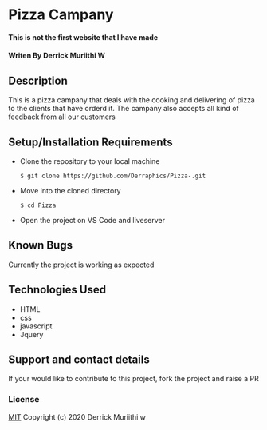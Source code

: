 # Pizza Campany
#### This is not the first website that I have made 
#### Writen By Derrick Muriithi W
## Description
   This is a pizza campany that deals with the cooking and delivering of pizza to the clients that have orderd it.
   The campany also accepts all kind of feedback from all our customers

## Setup/Installation Requirements
* Clone the repository to your local machine
    ```
    $ git clone https://github.com/Derraphics/Pizza-.git
    ```
* Move into the cloned directory
    ```
    $ cd Pizza
    ```
    
* Open the project on VS Code and liveserver
## Known Bugs
  Currently the project is working as expected
## Technologies Used
* HTML
* css
* javascript
* Jquery
## Support and contact details
If your would like to contribute to this project, fork the project and raise a PR
### License
[MIT](https://choosealicense.com/licenses/mit/)
Copyright (c) 2020 Derrick Muriithi w
